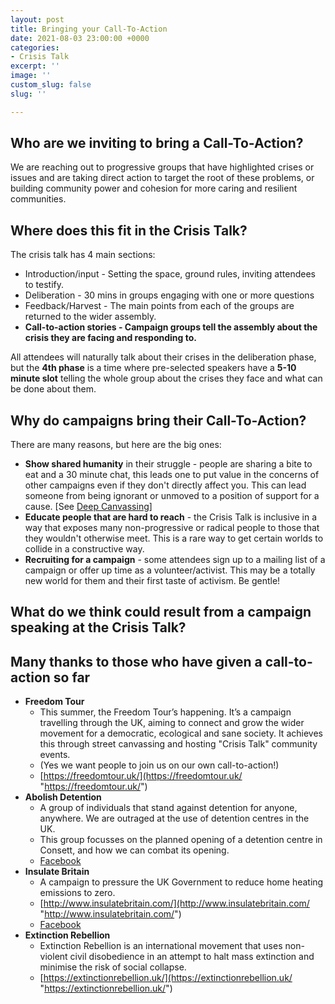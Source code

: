 ```yaml
---
layout: post
title: Bringing your Call-To-Action
date: 2021-08-03 23:00:00 +0000
categories:
- Crisis Talk
excerpt: ''
image: ''
custom_slug: false
slug: ''

---
```

## Who are we inviting to bring a Call-To-Action?

We are reaching out to progressive groups that have highlighted crises or issues and are taking direct action to target the root of these problems, or building community power and cohesion for more caring and resilient communities.

## Where does this fit in the Crisis Talk?

The crisis talk has 4 main sections:

* Introduction/input - Setting the space, ground rules, inviting attendees to testify.
* Deliberation - 30 mins in groups engaging with one or more questions
* Feedback/Harvest - The main points from each of the groups are returned to the wider assembly.
* **Call-to-action stories - Campaign groups tell the assembly about the crisis they are facing and responding to.**

All attendees will naturally talk about their crises in the deliberation phase, but the **4th phase** is a time where pre-selected speakers have a **5-10 minute slot** telling the whole group about the crises they face and what can be done about them.

## Why do campaigns bring their Call-To-Action?

There are many reasons, but here are the big ones:

* **Show shared humanity** in their struggle - people are sharing a bite to eat and a 30 minute chat, this leads one to put value in the concerns of other campaigns even if they don't directly affect you. This can lead someone from being ignorant or unmoved to a position of support for a cause. \[See [Deep Canvassing](https://www.ted.com/talks/david_fleischer_how_to_fight_prejudice_through_policy_conversations "Deep Canvassing TED Talk")\]
* **Educate people that are hard to reach** - the Crisis Talk is inclusive in a way that exposes many non-progressive or radical people to those that they wouldn't otherwise meet. This is a rare way to get certain worlds to collide in a constructive way.
* **Recruiting for a campaign** - some attendees sign up to a mailing list of a campaign or offer up time as a volunteer/activist. This may be a totally new world for them and their first taste of activism. Be gentle!

## What do we think could result from a campaign speaking at the Crisis Talk?

## Many thanks to those who have given a call-to-action so far

* **Freedom Tour**
  * This summer, the Freedom Tour’s happening. It’s a campaign travelling through the UK, aiming to connect and grow the wider movement for a democratic, ecological and sane society. It achieves this through street canvassing and hosting "Crisis Talk" community events.
  * (Yes we want people to join us on our own call-to-action!)
  * [https://freedomtour.uk/](https://freedomtour.uk/ "https://freedomtour.uk/")
* **Abolish Detention**
  * A group of individuals that stand against detention for anyone, anywhere. We are outraged at the use of detention centres in the UK.
  * This group focusses on the planned opening of a detention centre in Consett, and how we can combat its opening.
  * [Facebook](https://www.facebook.com/Abolish-Detention-Hassockfield-103117778532701/ "Abolish Detention - Hassockfield Facebook")
* **Insulate Britain**
  * A campaign to pressure the UK Government to reduce home heating emissions to zero.
  * [http://www.insulatebritain.com/](http://www.insulatebritain.com/ "http://www.insulatebritain.com/")
  * [Facebook](https://www.facebook.com/insulatebritain "Insulate Britain Facebook")
* **Extinction Rebellion**
  * Extinction Rebellion is an international movement that uses non-violent civil disobedience in an attempt to halt mass extinction and minimise the risk of social collapse.
  * [https://extinctionrebellion.uk/](https://extinctionrebellion.uk/ "https://extinctionrebellion.uk/")